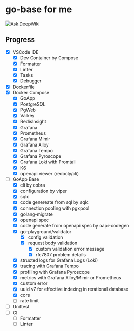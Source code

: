 # go-base for me

[![Ask DeepWiki](https://deepwiki.com/badge.svg)](https://deepwiki.com/aazw/go-base)

## Progress

- [x] VSCode IDE
  - [x] Dev Container by Compose
  - [x] Formatter
  - [x] Linter
  - [x] Tasks
  - [x] Debugger
- [x] Dockerfile
- [x] Docker Compose
  - [x] GoApp
  - [x] PostgreSQL
  - [x] PgWeb
  - [x] Valkey
  - [x] RedisInsight
  - [x] Grafana
  - [x] Prometheus
  - [x] Grafana Mimir
  - [x] Grafana Alloy
  - [x] Grafana Tempo
  - [x] Grafana Pyroscope
  - [x] Grafana Loki with Promtail
  - [x] K6
  - [x] openapi viewer (redocly/cli)
- [ ] GoApp Base
  - [x] cli by cobra
  - [x] configuration by viper
  - [x] sqlc
  - [x] code genereate from sql by sqlc
  - [x] connection pooling with pgxpool
  - [x] golang-migrate
  - [x] openapi spec
  - [x] code generate from openapi spec by oapi-codegen
  - [x] go-playground/validator
    - [x] config validation
    - [x] request body validation
      - [x] custom validation error message
      - [x] rfc7807 problem details
  - [x] structed logs for Grafana Logs (Loki)
  - [x] tracing with Grafana Tempo
  - [x] profiling with Grafana Pyroscope
  - [x] metrics with Grafana Alloy/Mimir or Prometheus
  - [x] custom error
  - [x] uuid v7 for effective indexing in rerational database
  - [x] cors
  - [ ] rate limit
- [ ] Unittest
- [ ] CI
  - [ ] Formatter
  - [ ] Linter
